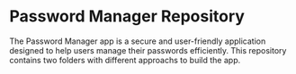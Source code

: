 # Password Manager Repository
The Password Manager app is a secure and user-friendly application designed to help users manage their passwords efficiently. This repository contains two folders with different approachs to build the app.
